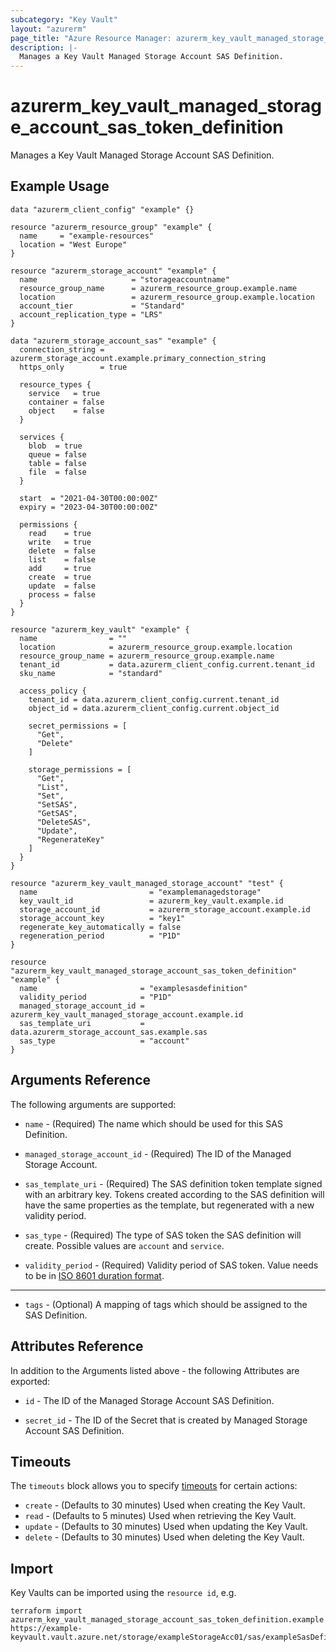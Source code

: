```yaml
---
subcategory: "Key Vault"
layout: "azurerm"
page_title: "Azure Resource Manager: azurerm_key_vault_managed_storage_account_sas_token_definition"
description: |-
  Manages a Key Vault Managed Storage Account SAS Definition.
---
```


# azurerm_key_vault_managed_storage_account_sas_token_definition

Manages a Key Vault Managed Storage Account SAS Definition.

## Example Usage

```hcl
data "azurerm_client_config" "example" {}

resource "azurerm_resource_group" "example" {
  name     = "example-resources"
  location = "West Europe"
}

resource "azurerm_storage_account" "example" {
  name                     = "storageaccountname"
  resource_group_name      = azurerm_resource_group.example.name
  location                 = azurerm_resource_group.example.location
  account_tier             = "Standard"
  account_replication_type = "LRS"
}

data "azurerm_storage_account_sas" "example" {
  connection_string = azurerm_storage_account.example.primary_connection_string
  https_only        = true

  resource_types {
    service   = true
    container = false
    object    = false
  }

  services {
    blob  = true
    queue = false
    table = false
    file  = false
  }

  start  = "2021-04-30T00:00:00Z"
  expiry = "2023-04-30T00:00:00Z"

  permissions {
    read    = true
    write   = true
    delete  = false
    list    = false
    add     = true
    create  = true
    update  = false
    process = false
  }
}

resource "azurerm_key_vault" "example" {
  name                = ""
  location            = azurerm_resource_group.example.location
  resource_group_name = azurerm_resource_group.example.name
  tenant_id           = data.azurerm_client_config.current.tenant_id
  sku_name            = "standard"

  access_policy {
    tenant_id = data.azurerm_client_config.current.tenant_id
    object_id = data.azurerm_client_config.current.object_id

    secret_permissions = [
      "Get",
      "Delete"
    ]

    storage_permissions = [
      "Get",
      "List",
      "Set",
      "SetSAS",
      "GetSAS",
      "DeleteSAS",
      "Update",
      "RegenerateKey"
    ]
  }
}

resource "azurerm_key_vault_managed_storage_account" "test" {
  name                         = "examplemanagedstorage"
  key_vault_id                 = azurerm_key_vault.example.id
  storage_account_id           = azurerm_storage_account.example.id
  storage_account_key          = "key1"
  regenerate_key_automatically = false
  regeneration_period          = "P1D"
}

resource "azurerm_key_vault_managed_storage_account_sas_token_definition" "example" {
  name                       = "examplesasdefinition"
  validity_period            = "P1D"
  managed_storage_account_id = azurerm_key_vault_managed_storage_account.example.id
  sas_template_uri           = data.azurerm_storage_account_sas.example.sas
  sas_type                   = "account"
}
```

## Arguments Reference

The following arguments are supported:

* `name` - (Required) The name which should be used for this SAS Definition.

* `managed_storage_account_id` - (Required) The ID of the Managed Storage Account.

* `sas_template_uri` - (Required) The SAS definition token template signed with an arbitrary key. Tokens created according to the SAS definition will have the same properties as the template, but regenerated with a new validity period.

* `sas_type` - (Required) The type of SAS token the SAS definition will create. Possible values are `account` and `service`.

* `validity_period` - (Required) Validity period of SAS token. Value needs to be in [ISO 8601 duration format](https://en.wikipedia.org/wiki/ISO_8601#Durations).

---

* `tags` - (Optional) A mapping of tags which should be assigned to the SAS Definition.

## Attributes Reference

In addition to the Arguments listed above - the following Attributes are exported:

* `id` - The ID of the Managed Storage Account SAS Definition.

* `secret_id` - The ID of the Secret that is created by Managed Storage Account SAS Definition.

## Timeouts

The `timeouts` block allows you to specify [timeouts](https://www.terraform.io/docs/configuration/resources.html#timeouts) for certain actions:

* `create` - (Defaults to 30 minutes) Used when creating the Key Vault.
* `read` - (Defaults to 5 minutes) Used when retrieving the Key Vault.
* `update` - (Defaults to 30 minutes) Used when updating the Key Vault.
* `delete` - (Defaults to 30 minutes) Used when deleting the Key Vault.

## Import

Key Vaults can be imported using the `resource id`, e.g.

```shell
terraform import azurerm_key_vault_managed_storage_account_sas_token_definition.example https://example-keyvault.vault.azure.net/storage/exampleStorageAcc01/sas/exampleSasDefinition01
```
